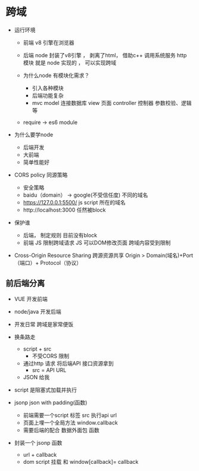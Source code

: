 # 跨域

- 运行环境
  - 前端
    v8 引擎在浏览器
  - 后端
    node 封装了v8引擎 ， 剥离了html， 借助c++ 调用系统服务
    http 模块 就是 node 实现的 ， 可以实现跨域

  - 为什么node 有模块化需求？
    - 引入各种模块
    - 后端功能复杂
    - mvc model 连接数据库
      view 页面
      controller 控制器 参数校验、逻辑等
  - require -> es6 module

- 为什么要学node
  - 后端开发
  - 大前端
  - 简单性能好

- CORS policy 同源策略
  - 安全策略
  - baidu（domain） -> google(不受信任度) 不同的域名
  - https://127.0.0.1:5500/ js script 所在的域名
  - http://localhost:3000 
    任然被block

- 保护谁
  - 后端， 制定规则
    目前没有block
  - 前端
    JS 限制跨域请求 
    JS 可以DOM修改页面 跨域内容受到限制

- Cross-Origin Resource Sharing 跨源资源共享
  Origin > Domain(域名)+Port（端口）+ Protocol（协议）

## 前后端分离
- VUE 开发前端
- node/java 开发后端
- 开发日常 跨域是家常便饭

- 换条路走
  - script + src
    - 不受CORS 限制
  - 通过http 请求 将后端API 接口资源拿到
    - src = API URL
  - JSON 给我

- script 是阻塞式加载并执行
- jsonp
  json with padding(函数)
  - 前端需要一个script 标签 src 执行api url
  - 页面上埋一个全局方法 window.callback
  - 需要后端的配合 数据外面包 函数
- 封装一个 jsonp 函数
  - url + callback
  - dom script 挂载 和 window[callback]= callback
